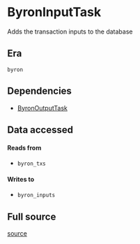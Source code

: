 # ByronInputTask
Adds the transaction inputs to the database

## Era
` byron `

## Dependencies

   * [ByronOutputTask](./ByronOutputTask)


## Data accessed
#### Reads from

   * ` byron_txs `


#### Writes to

   * ` byron_inputs `


## Full source
[source](https://github.com/dcSpark/carp/tree/main/indexer/tasks/src/byron/byron_inputs.rs)
